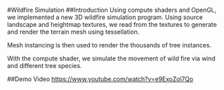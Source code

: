 #Wildfire Simulation
##Introduction
Using compute shaders and OpenGL, we implemented a new 3D wildfire simulation program. Using source landscape and heightmap textures, we read from the textures to generate and render the terrain mesh using tessellation.

Mesh instancing is then used to render the thousands of tree instances.

With the compute shader, we simulate the movement of wild fire via wind and different tree species.

##Demo Video
https://www.youtube.com/watch?v=e9ExoZol7Qo